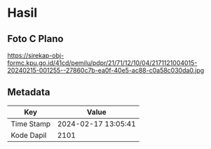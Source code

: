 # Hasil

## Foto C Plano

https://sirekap-obj-formc.kpu.go.id/41cd/pemilu/pdpr/21/71/12/10/04/2171121004015-20240215-001255--27860c7b-ea0f-40e5-ac88-c0a58c030da0.jpg


## Metadata

| Key        | Value               |
| ---------- | ------------------- |
| Time Stamp | 2024-02-17 13:05:41 |
| Kode Dapil | 2101                |



